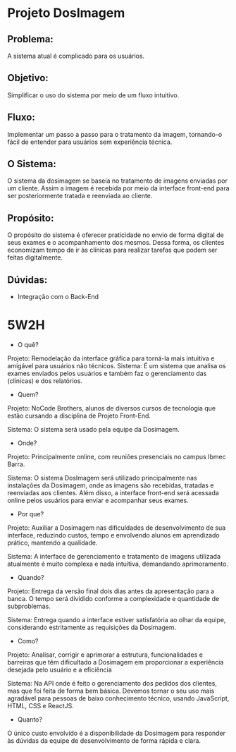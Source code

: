 # Projeto DosImagem

## Problema:
A sistema atual é complicado para os usuários.

## Objetivo:
Simplificar o uso do sistema por meio de um fluxo intuitivo.

## Fluxo:
Implementar um passo a passo para o tratamento da imagem, tornando-o fácil de entender para usuários sem experiência técnica.

## O Sistema:
O sistema da dosimagem se baseia no tratamento de imagens enviadas por um cliente. Assim a imagem é recebida por meio da interface front-end para ser posteriormente tratada e reenviada ao cliente.

## Propósito:
O propósito do sistema é oferecer praticidade no envio de forma digital de seus exames e o acompanhamento dos mesmos.
Dessa forma, os clientes economizam tempo de ir às clínicas para realizar tarefas que podem ser feitas digitalmente.

## Dúvidas:
- Integração com o Back-End

# 5W2H

- O quê?

Projeto: Remodelação da interface gráfica para torná-la mais intuitiva e amigável para usuários não técnicos.
Sistema: É um sistema que analisa os exames enviados pelos usuários e também faz o gerenciamento das (clínicas) e dos relatórios. 
  
- Quem?

Projeto: NoCode Brothers, alunos de diversos cursos de tecnologia que estão cursando a disciplina de Projeto Front-End.

Sistema: O sistema será usado pela equipe da Dosimagem.
  
- Onde?

Projeto: Principalmente online, com reuniões presenciais no campus Ibmec Barra.

Sistema: O sistema DosImagem será utilizado principalmente nas instalações da Dosimagem, onde as imagens são recebidas, tratadas e reenviadas aos clientes. Além disso, a interface front-end será acessada online pelos usuários para enviar e acompanhar seus exames.
  
- Por que?

Projeto: Auxiliar a Dosimagem nas dificuldades de desenvolvimento de sua interface, reduzindo custos, tempo e envolvendo alunos em aprendizado prático, mantendo a qualidade.

Sistema: A interface de gerenciamento e tratamento de imagens utilizada atualmente é muito complexa e nada intuitiva, demandando aprimoramento.
  
- Quando?

Projeto: Entrega da versão final dois dias antes da apresentação para a banca. O tempo será dividido conforme a complexidade e quantidade de subproblemas.

Sistema: Entrega quando a interface estiver satisfatória ao olhar da equipe, considerando estritamente as requisições da Dosimagem.

- Como?

Projeto: Analisar, corrigir e aprimorar a estrutura, funcionalidades e barreiras que têm dificultado a Dosimagem em proporcionar a experiência desejada pelo usuário e a eficiência

Sistema: Na API onde é feito o gerenciamento dos pedidos dos clientes, mas que foi feita de forma bem básica. Devemos tornar o seu uso mais agradável para pessoas de baixo conhecimento técnico, usando JavaScript, HTML, CSS e ReactJS.
  
- Quanto?

O único custo envolvido é a disponibilidade da Dosimagem para responder às dúvidas da equipe de desenvolvimento de forma rápida e clara.

